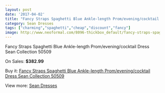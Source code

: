 ```yaml
---
layout: post
date: '2017-04-02'
title: "Fancy Straps Spaghetti Blue Ankle-length Prom/evening/cocktail Dress Sean Collection 50509"
category: Sean Dresses
tags: ["charming","spaghetti","cheap","discount","fancy"]
image: http://www.neoformal.com/8096-thickbox_default/fancy-straps-spaghetti-blue-ankle-length-prom-evening-cocktail-dress-sean-collection-50509.jpg
---
```

Fancy Straps Spaghetti Blue Ankle-length Prom/evening/cocktail Dress Sean Collection 50509

On Sales: **$382.99**
<a href="https://www.neoformal.com/en/sean-dresses/2853-fancy-straps-spaghetti-blue-ankle-length-prom-evening-cocktail-dress-sean-collection-50509.html"><amp-img layout="responsive" width="600" height="600" src="//www.neoformal.com/8096-thickbox_default/fancy-straps-spaghetti-blue-ankle-length-prom-evening-cocktail-dress-sean-collection-50509.jpg" alt="Fancy Straps Spaghetti Blue Ankle-length Prom/evening/cocktail Dress Sean Collection 50509 0" /></a>
<a href="https://www.neoformal.com/en/sean-dresses/2853-fancy-straps-spaghetti-blue-ankle-length-prom-evening-cocktail-dress-sean-collection-50509.html"><amp-img layout="responsive" width="600" height="600" src="//www.neoformal.com/8099-thickbox_default/fancy-straps-spaghetti-blue-ankle-length-prom-evening-cocktail-dress-sean-collection-50509.jpg" alt="Fancy Straps Spaghetti Blue Ankle-length Prom/evening/cocktail Dress Sean Collection 50509 1" /></a>
<a href="https://www.neoformal.com/en/sean-dresses/2853-fancy-straps-spaghetti-blue-ankle-length-prom-evening-cocktail-dress-sean-collection-50509.html"><amp-img layout="responsive" width="600" height="600" src="//www.neoformal.com/8098-thickbox_default/fancy-straps-spaghetti-blue-ankle-length-prom-evening-cocktail-dress-sean-collection-50509.jpg" alt="Fancy Straps Spaghetti Blue Ankle-length Prom/evening/cocktail Dress Sean Collection 50509 2" /></a>
<a href="https://www.neoformal.com/en/sean-dresses/2853-fancy-straps-spaghetti-blue-ankle-length-prom-evening-cocktail-dress-sean-collection-50509.html"><amp-img layout="responsive" width="600" height="600" src="//www.neoformal.com/8097-thickbox_default/fancy-straps-spaghetti-blue-ankle-length-prom-evening-cocktail-dress-sean-collection-50509.jpg" alt="Fancy Straps Spaghetti Blue Ankle-length Prom/evening/cocktail Dress Sean Collection 50509 3" /></a>

Buy it: [Fancy Straps Spaghetti Blue Ankle-length Prom/evening/cocktail Dress Sean Collection 50509](https://www.neoformal.com/en/sean-dresses/2853-fancy-straps-spaghetti-blue-ankle-length-prom-evening-cocktail-dress-sean-collection-50509.html "Fancy Straps Spaghetti Blue Ankle-length Prom/evening/cocktail Dress Sean Collection 50509")

View more: [Sean Dresses](https://www.neoformal.com/en/27-sean-dresses "Sean Dresses")